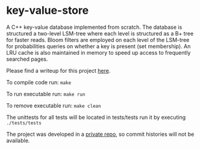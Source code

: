 # key-value-store

A C++ key-value database implemented from scratch. The database is structured a two-level LSM-tree where each level is structured as a B+ tree for faster reads. Bloom filters are employed on each level of the LSM-tree for probabilities queries on whether a key is present (set membership). An LRU cache is also maintained in memory to speed up access to frequently searched pages.

Please find a writeup for this project [here](ProjectReport.pdf).

To compile code run: `make`

To run executable run: `make run`

To remove executable run: `make clean`

The unittests for all tests will be located in tests/tests run it by executing `./tests/tests`

The project was developed in a [private repo](https://github.com/jon23lam/csc443-project), so commit histories will not be available.
